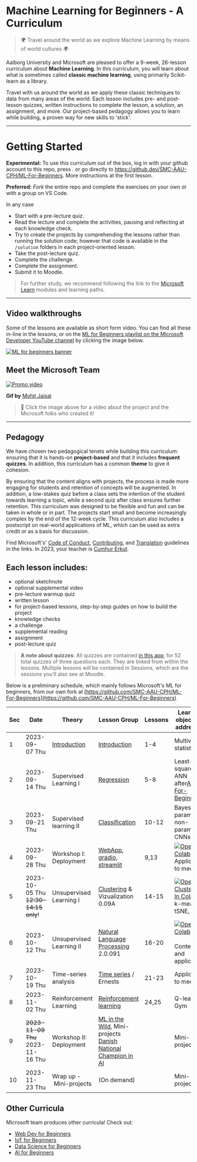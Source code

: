 # Machine Learning for Beginners - A Curriculum

> 🌍 Travel around the world as we explore Machine Learning by means of world cultures 🌍

Aalborg University and Microsoft are pleased to offer a 9-week, 26-lesson curriculum about **Machine Learning**. In this curriculum, you will learn about what is sometimes called **classic machine learning**, using primarily Scikit-learn as a library.

Travel with us around the world as we apply these classic techniques to data from many areas of the world. Each lesson includes pre- and post-lesson quizzes, written instructions to complete the lesson, a solution, an assignment, and more. Our project-based pedagogy allows you to learn while building, a proven way for new skills to 'stick'.

---

# Getting Started

**Experimental:** To use this curriculum out of the box, log in with your github account to this repo, press . or go directly to https://github.dev/SMC-AAU-CPH/ML-For-Beginners. More instructions at the first lesson.

**Preferred:** *Fork* the entire repo and complete the exercises on your own or with a group on VS Code.

In any case

- Start with a pre-lecture quiz.
- Read the lecture and complete the activities, pausing and reflecting at each knowledge check.
- Try to create the projects by comprehending the lessons rather than running the solution code; however that code is available in the `/solution` folders in each project-oriented lesson.
- Take the post-lecture quiz.
- Complete the challenge.
- Complete the assignment.
- Submit it to Moodle.

> For further study, we recommend following the link to the [Microsoft Learn](https://docs.microsoft.com/en-us/users/jenlooper-2911/collections/k7o7tg1gp306q4?WT.mc_id=academic-15963-cxa) modules and learning paths.

---

## Video walkthroughs

Some of the lessons are available as short form video. You can find all these in-line in the lessons, or on the [ML for Beginners playlist on the Microsoft Developer YouTube channel](https://aka.ms/ml-beginners-videos) by clicking the image below.

[![ML for beginners banner](https://github.com/microsoft/ML-For-Beginners/raw/main/ml-for-beginners-video-banner.png)](https://aka.ms/ml-beginners-videos)

## Meet the Microsoft Team

[![Promo video](ml.gif)](https://youtu.be/Tj1XWrDSYJU "Promo video")

**Gif by** [Mohit Jaisal](https://linkedin.com/in/mohitjaisal)

> 🎥 Click the image above for a video about the project and the Microsoft folks who created it!

---

## Pedagogy

We have chosen two pedagogical tenets while building this curriculum: ensuring that it is hands-on **project-based** and that it includes **frequent quizzes**. In addition, this curriculum has a common **theme** to give it cohesion.

By ensuring that the content aligns with projects, the process is made more engaging for students and retention of concepts will be augmented. In addition, a low-stakes quiz before a class sets the intention of the student towards learning a topic, while a second quiz after class ensures further retention. This curriculum was designed to be flexible and fun and can be taken in whole or in part. The projects start small and become increasingly complex by the end of the 12-week cycle. This curriculum also includes a postscript on real-world applications of ML, which can be used as extra credit or as a basis for discussion.

Find Microsoft's' [Code of Conduct](CODE_OF_CONDUCT.md), [Contributing](CONTRIBUTING.md), and [Translation](TRANSLATIONS.md) guidelines in the links. In 2023, your teacher is [Cumhur Erkut](https://cerkut.github.io/).

## Each lesson includes:

- optional sketchnote
- optional supplemental video
- pre-lecture warmup quiz
- written lesson
- for project-based lessons, step-by-step guides on how to build the project
- knowledge checks
- a challenge
- supplemental reading
- assignment
- post-lecture quiz

> **A note about quizzes**: All quizzes are contained [in this app](https://gray-sand-07a10f403.1.azurestaticapps.net/), for 52 total quizzes of three questions each. They are linked from within the lessons. Multiple lessons will be contained in Sessions, which are the sessions you'll also see at Moodle.

Below is a preliminary schedule, which mainly follows Microsoft's ML for beginners, from our own fork at [https://github.com/SMC-AAU-CPH/ML-For-Beginners](https://github.com/SMC-AAU-CPH/ML-For-Beginners)

| **Sec** | **Date**                              | **Theory**         | **Lesson Group**                                                                                           | **Lessons** | **Learning objectives addressed**                                                                                                                                                                                                                                                                                                                                                          |
| ------------- | ------------------------------------------- | ------------------------ | ---------------------------------------------------------------------------------------------------------------- | ----------------- | ------------------------------------------------------------------------------------------------------------------------------------------------------------------------------------------------------------------------------------------------------------------------------------------------------------------------------------------------------------------------------------------------ |
| 1             | 2023-09-07 Thu                             | [Introduction]()            | [Introduction](1-Introduction/README.md)                                                                            | 1-4               | Multivariate statistics                                                                                                                                                                                                                                                                                                                                                                          |
| 2             | 2023-09-14 Thu                             | Supervised Learning I    | [Regression](2-Regression/README.md)                                                                                | 5-8               | Least-squares, ANN after[AI-For-Beginners](https://github.com/microsoft/AI-For-Beginners/blob/main/lessons/3-NeuralNetworks)                                                                                                                                                                                                                                                                        |
| 3             | 2023-09-21 Thu                              | Supervised learning II   | [Classification](3-Classification/README.md)                                                                        | 10-12             | Bayesian, parametric, non-parametric, CNNs                                                                                                                                                                                                                                                                                                                                                       |
| 4             | 2023-09-28 Thu                             | Workshop I: Deployment   | [WebApp](4-Web-App/README.md), [gradio](https://gradio.app/), [streamlit](https://streamlit.io/)                          | 9,13              | [![Open In Colab](https://camo.githubusercontent.com/84f0493939e0c4de4e6dbe113251b4bfb5353e57134ffd9fcab6b8714514d4d1/68747470733a2f2f636f6c61622e72657365617263682e676f6f676c652e636f6d2f6173736574732f636f6c61622d62616467652e737667)](https://colab.research.google.com/github/SMC-AAU-CPH/ML-For-Beginners/blob/main/4-Web-App/images/4-Workshop-VC.ipynb)<br />Application to media              |
| 5             | 2023-10-05 Thu<br />~~12:30-14:15 only~~! | Unsupervised Learning I  | [Clustering](5-Clustering/README.md) & Vizualization<br />0.09A                                                     | 14-15             | [![Open 5-Clustering In Colab](https://camo.githubusercontent.com/84f0493939e0c4de4e6dbe113251b4bfb5353e57134ffd9fcab6b8714514d4d1/68747470733a2f2f636f6c61622e72657365617263682e676f6f676c652e636f6d2f6173736574732f636f6c61622d62616467652e737667)](https://colab.research.google.com/github/SMC-AAU-CPH/ML-For-Beginners/blob/main/5-Clustering/images/5-Clustering.ipynb)<br />k-means, tSNE, PCA |
| 6             | 2023-10-12 Thu                             | Unsupervised Learning II | [Natural Language Processing](6-NLP/README.md) <br />2.0.091                                                       | 16-20             | [![Open In Colab](https://colab.research.google.com/assets/colab-badge.svg)](https://colab.research.google.com/github/SMC-AAU-CPH/ML-For-Beginners/blob/main/6-NLP/images/6-NLP.ipynb) <br />Context and application                                                                                                                                                                                 |
| 7             | 2023-10-19 Thu                             | Time-series analysis     | [Time series](7-TimeSeries/README.md) / Ernests                                                                     | 21-23             | Application to media                                                                                                                                                                                                                                                                                                                                                                             |
| 8             | 2023-11-02 Thu                             | Reinforcement Learning   | [Reinforcement learning](8-Reinforcement/README.md)                                                                 | 24,25             | Q-learning, Gym                                                                                                                                                                                                                                                                                                                                                                                  |
| 9             | ~~2023-11-09 Thu~~<br />2023-11-16 Thu    | Workshop II: Deployment  | [ML in the Wild](9-Real-World/README.md), Mini-projects<br />[Danish National Champion in AI](https://dmiai.dk/ "DMI-AI") |                   | Mini-projects                                                                                                                                                                                                                                                                                                                                                                                    |
| 10            | 2023-11-23 Thu                             | Wrap up - Mini-projects | (On demand)                                                                                                      |                   | Mini-projects                                                                                                                                                                                                                                                                                                                                                                                    |

## Other Curricula

Microsoft team produces other curricula! Check out:

- [Web Dev for Beginners](https://aka.ms/webdev-beginners)
- [IoT for Beginners](https://aka.ms/iot-beginners)
- [Data Science for Beginners](https://aka.ms/datascience-beginners)
- [AI for Beginners](https://aka.ms/ai-beginners)
